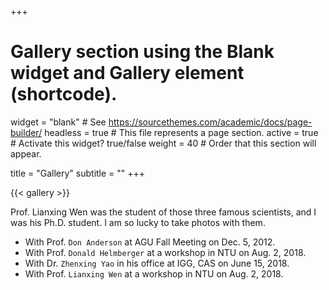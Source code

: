 +++
# Gallery section using the Blank widget and Gallery element (shortcode).
widget = "blank"  # See https://sourcethemes.com/academic/docs/page-builder/
headless = true  # This file represents a page section.
active = true  # Activate this widget? true/false
weight = 40  # Order that this section will appear.

title = "Gallery"
subtitle = ""
+++

{{< gallery >}}

Prof. Lianxing Wen was the student of those three famous scientists, and I was his Ph.D. student. I am so lucky to take photos with them.
- With Prof. `Don Anderson` at AGU Fall Meeting on Dec. 5, 2012.
- With Prof. `Donald Helmberger` at a workshop in NTU on Aug. 2, 2018.
- With Dr. `Zhenxing Yao` in his office at IGG, CAS on June 15, 2018.
- With Prof. `Lianxing Wen` at a workshop in NTU on Aug. 2, 2018.
